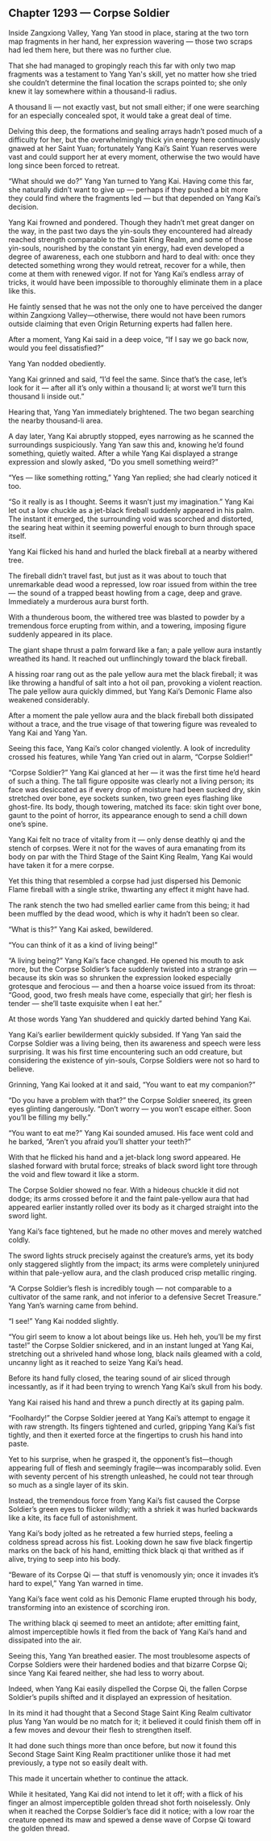 ## Chapter 1293 — Corpse Soldier

Inside Zangxiong Valley, Yang Yan stood in place, staring at the two torn map fragments in her hand, her expression wavering — those two scraps had led them here, but there was no further clue.

That she had managed to gropingly reach this far with only two map fragments was a testament to Yang Yan's skill, yet no matter how she tried she couldn’t determine the final location the scraps pointed to; she only knew it lay somewhere within a thousand-li radius.

A thousand li — not exactly vast, but not small either; if one were searching for an especially concealed spot, it would take a great deal of time.

Delving this deep, the formations and sealing arrays hadn’t posed much of a difficulty for her, but the overwhelmingly thick yin energy here continuously gnawed at her Saint Yuan; fortunately Yang Kai’s Saint Yuan reserves were vast and could support her at every moment, otherwise the two would have long since been forced to retreat.

“What should we do?” Yang Yan turned to Yang Kai. Having come this far, she naturally didn’t want to give up — perhaps if they pushed a bit more they could find where the fragments led — but that depended on Yang Kai’s decision.

Yang Kai frowned and pondered. Though they hadn’t met great danger on the way, in the past two days the yin-souls they encountered had already reached strength comparable to the Saint King Realm, and some of those yin-souls, nourished by the constant yin energy, had even developed a degree of awareness, each one stubborn and hard to deal with: once they detected something wrong they would retreat, recover for a while, then come at them with renewed vigor. If not for Yang Kai’s endless array of tricks, it would have been impossible to thoroughly eliminate them in a place like this.

He faintly sensed that he was not the only one to have perceived the danger within Zangxiong Valley—otherwise, there would not have been rumors outside claiming that even Origin Returning experts had fallen here.

After a moment, Yang Kai said in a deep voice, “If I say we go back now, would you feel dissatisfied?”

Yang Yan nodded obediently.

Yang Kai grinned and said, “I’d feel the same. Since that’s the case, let’s look for it — after all it’s only within a thousand li; at worst we’ll turn this thousand li inside out.”

Hearing that, Yang Yan immediately brightened. The two began searching the nearby thousand-li area.

A day later, Yang Kai abruptly stopped, eyes narrowing as he scanned the surroundings suspiciously. Yang Yan saw this and, knowing he’d found something, quietly waited. After a while Yang Kai displayed a strange expression and slowly asked, “Do you smell something weird?”

“Yes — like something rotting,” Yang Yan replied; she had clearly noticed it too.

“So it really is as I thought. Seems it wasn’t just my imagination.” Yang Kai let out a low chuckle as a jet-black fireball suddenly appeared in his palm. The instant it emerged, the surrounding void was scorched and distorted, the searing heat within it seeming powerful enough to burn through space itself.

Yang Kai flicked his hand and hurled the black fireball at a nearby withered tree.

The fireball didn’t travel fast, but just as it was about to touch that unremarkable dead wood a repressed, low roar issued from within the tree — the sound of a trapped beast howling from a cage, deep and grave. Immediately a murderous aura burst forth.

With a thunderous boom, the withered tree was blasted to powder by a tremendous force erupting from within, and a towering, imposing figure suddenly appeared in its place.

The giant shape thrust a palm forward like a fan; a pale yellow aura instantly wreathed its hand. It reached out unflinchingly toward the black fireball.

A hissing roar rang out as the pale yellow aura met the black fireball; it was like throwing a handful of salt into a hot oil pan, provoking a violent reaction. The pale yellow aura quickly dimmed, but Yang Kai’s Demonic Flame also weakened considerably.

After a moment the pale yellow aura and the black fireball both dissipated without a trace, and the true visage of that towering figure was revealed to Yang Kai and Yang Yan.

Seeing this face, Yang Kai’s color changed violently. A look of incredulity crossed his features, while Yang Yan cried out in alarm, “Corpse Soldier!”

“Corpse Soldier?” Yang Kai glanced at her — it was the first time he’d heard of such a thing. The tall figure opposite was clearly not a living person; its face was desiccated as if every drop of moisture had been sucked dry, skin stretched over bone, eye sockets sunken, two green eyes flashing like ghost-fire. Its body, though towering, matched its face: skin tight over bone, gaunt to the point of horror, its appearance enough to send a chill down one’s spine.

Yang Kai felt no trace of vitality from it — only dense deathly qi and the stench of corpses. Were it not for the waves of aura emanating from its body on par with the Third Stage of the Saint King Realm, Yang Kai would have taken it for a mere corpse.

Yet this thing that resembled a corpse had just dispersed his Demonic Flame fireball with a single strike, thwarting any effect it might have had.

The rank stench the two had smelled earlier came from this being; it had been muffled by the dead wood, which is why it hadn’t been so clear.

“What is this?” Yang Kai asked, bewildered.

“You can think of it as a kind of living being!”

“A living being?” Yang Kai’s face changed. He opened his mouth to ask more, but the Corpse Soldier’s face suddenly twisted into a strange grin — because its skin was so shrunken the expression looked especially grotesque and ferocious — and then a hoarse voice issued from its throat: “Good, good, two fresh meals have come, especially that girl; her flesh is tender — she’ll taste exquisite when I eat her.”

At those words Yang Yan shuddered and quickly darted behind Yang Kai.

Yang Kai’s earlier bewilderment quickly subsided. If Yang Yan said the Corpse Soldier was a living being, then its awareness and speech were less surprising. It was his first time encountering such an odd creature, but considering the existence of yin-souls, Corpse Soldiers were not so hard to believe.

Grinning, Yang Kai looked at it and said, “You want to eat my companion?”

“Do you have a problem with that?” the Corpse Soldier sneered, its green eyes glinting dangerously. “Don’t worry — you won’t escape either. Soon you’ll be filling my belly.”

“You want to eat me?” Yang Kai sounded amused. His face went cold and he barked, “Aren’t you afraid you’ll shatter your teeth?”

With that he flicked his hand and a jet-black long sword appeared. He slashed forward with brutal force; streaks of black sword light tore through the void and flew toward it like a storm.

The Corpse Soldier showed no fear. With a hideous chuckle it did not dodge; its arms crossed before it and the faint pale-yellow aura that had appeared earlier instantly rolled over its body as it charged straight into the sword light.

Yang Kai’s face tightened, but he made no other moves and merely watched coldly.

The sword lights struck precisely against the creature’s arms, yet its body only staggered slightly from the impact; its arms were completely uninjured within that pale-yellow aura, and the clash produced crisp metallic ringing.

“A Corpse Soldier’s flesh is incredibly tough — not comparable to a cultivator of the same rank, and not inferior to a defensive Secret Treasure.” Yang Yan’s warning came from behind.

“I see!” Yang Kai nodded slightly.

“You girl seem to know a lot about beings like us. Heh heh, you’ll be my first taste!” the Corpse Soldier snickered, and in an instant lunged at Yang Kai, stretching out a shriveled hand whose long, black nails gleamed with a cold, uncanny light as it reached to seize Yang Kai’s head.

Before its hand fully closed, the tearing sound of air sliced through incessantly, as if it had been trying to wrench Yang Kai’s skull from his body.

Yang Kai raised his hand and threw a punch directly at its gaping palm.

“Foolhardy!” the Corpse Soldier jeered at Yang Kai’s attempt to engage it with raw strength. Its fingers tightened and curled, gripping Yang Kai’s fist tightly, and then it exerted force at the fingertips to crush his hand into paste.

Yet to his surprise, when he grasped it, the opponent’s fist—though appearing full of flesh and seemingly fragile—was incomparably solid. Even with seventy percent of his strength unleashed, he could not tear through so much as a single layer of its skin.

Instead, the tremendous force from Yang Kai’s fist caused the Corpse Soldier’s green eyes to flicker wildly; with a shriek it was hurled backwards like a kite, its face full of astonishment.

Yang Kai’s body jolted as he retreated a few hurried steps, feeling a coldness spread across his fist. Looking down he saw five black fingertip marks on the back of his hand, emitting thick black qi that writhed as if alive, trying to seep into his body.

“Beware of its Corpse Qi — that stuff is venomously yin; once it invades it’s hard to expel,” Yang Yan warned in time.

Yang Kai’s face went cold as his Demonic Flame erupted through his body, transforming into an existence of scorching iron.

The writhing black qi seemed to meet an antidote; after emitting faint, almost imperceptible howls it fled from the back of Yang Kai’s hand and dissipated into the air.

Seeing this, Yang Yan breathed easier. The most troublesome aspects of Corpse Soldiers were their hardened bodies and that bizarre Corpse Qi; since Yang Kai feared neither, she had less to worry about.

Indeed, when Yang Kai easily dispelled the Corpse Qi, the fallen Corpse Soldier’s pupils shifted and it displayed an expression of hesitation.

In its mind it had thought that a Second Stage Saint King Realm cultivator plus Yang Yan would be no match for it; it believed it could finish them off in a few moves and devour their flesh to strengthen itself.

It had done such things more than once before, but now it found this Second Stage Saint King Realm practitioner unlike those it had met previously, a type not so easily dealt with.

This made it uncertain whether to continue the attack.

While it hesitated, Yang Kai did not intend to let it off; with a flick of his finger an almost imperceptible golden thread shot forth noiselessly. Only when it reached the Corpse Soldier’s face did it notice; with a low roar the creature opened its maw and spewed a dense wave of Corpse Qi toward the golden thread.